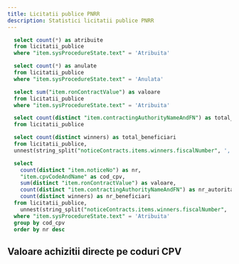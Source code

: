 ```yaml
---
title: Licitatii publice PNRR
description: Statistici licitatii publice PNRR
---
```


```sql licitatii_publice_atribuite
  select count(*) as atribuite 
  from licitatii_publice 
  where "item.sysProcedureState.text" = 'Atribuita'
```

```sql licitatii_publice_anulate
  select count(*) as anulate 
  from licitatii_publice
  where "item.sysProcedureState.text" = 'Anulata'
```

```sql licitatii_publice_valoare
  select sum("item.ronContractValue") as valoare
  from licitatii_publice
  where "item.sysProcedureState.text" = 'Atribuita'
```

```sql licitatii_publice_total_autoritati
  select count(distinct "item.contractingAuthorityNameAndFN") as total_autoritati
  from licitatii_publice
```

```sql licitatii_publice_total_beneficiari
  select count(distinct winners) as total_beneficiari
  from licitatii_publice,
  unnest(string_split("noticeContracts.items.winners.fiscalNumber", ',')) as t(winners)
```

<BigValue 
  data={licitatii_publice_atribuite} 
  value=atribuite
  title="Licitatii atribuite"
  fmt="num"
/>

<BigValue 
  data={licitatii_publice_anulate} 
  value=anulate
  title="Licitatii anulate"
  fmt="num"
/>

<BigValue 
  data={licitatii_publice_valoare} 
  value=valoare
  title="Valoare totala"
  fmt="num2b"
/>

<BigValue 
  data={licitatii_publice_total_autoritati} 
  value=total_autoritati
  title="Total autoritati"
  fmt="num"
/>

<BigValue 
  data={licitatii_publice_total_beneficiari} 
  value=total_beneficiari
  title="Total beneficiari"
  fmt="num"
/>

```sql licitatii_publice_by_cpv
  select
    count(distinct "item.noticeNo") as nr,
    "item.cpvCodeAndName" as cod_cpv,
    sum(distinct "item.ronContractValue") as valoare,
    count(distinct "item.contractingAuthorityNameAndFN") as nr_autoritati,
    count(distinct winners) as nr_beneficiari
  from licitatii_publice,
    unnest(string_split("noticeContracts.items.winners.fiscalNumber", ',')) as t(winners)
  where "item.sysProcedureState.text" = 'Atribuita'
  group by cod_cpv
  order by nr desc
```

## Valoare achizitii directe pe coduri CPV

<DataTable data={licitatii_publice_by_cpv} rowShading=true search=true>
  <Column id="nr" title="Nr" />
  <Column id="valoare" title="Valoare" fmt="num2b" />
  <Column id="cod_cpv" title="Cod CPV" />
  <Column id="nr_autoritati" title="Nr autoritati" />
  <Column id="nr_beneficiari" title="Nr beneficiari" />
</DataTable>
